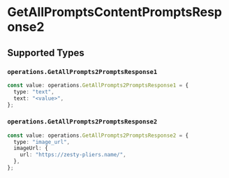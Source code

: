 # GetAllPromptsContentPromptsResponse2


## Supported Types

### `operations.GetAllPrompts2PromptsResponse1`

```typescript
const value: operations.GetAllPrompts2PromptsResponse1 = {
  type: "text",
  text: "<value>",
};
```

### `operations.GetAllPrompts2PromptsResponse2`

```typescript
const value: operations.GetAllPrompts2PromptsResponse2 = {
  type: "image_url",
  imageUrl: {
    url: "https://zesty-pliers.name/",
  },
};
```

